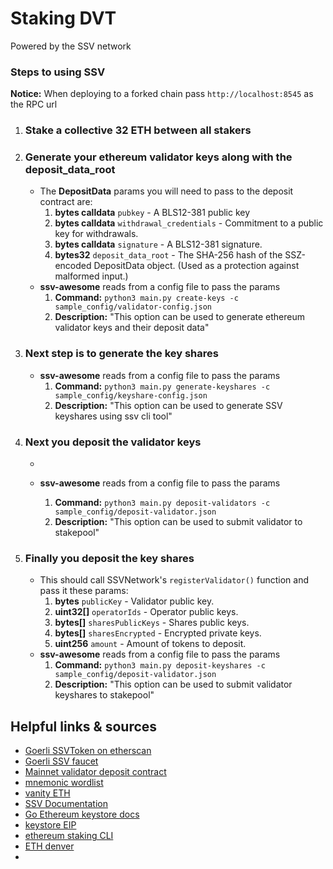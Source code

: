 # Staking DVT

Powered by the SSV network

### Steps to using SSV

**Notice:** When deploying to a forked chain pass `http://localhost:8545` as the RPC url

1. ### Stake a collective 32 ETH between all stakers

2. ### Generate your ethereum validator keys along with the deposit_data_root

   - The **DepositData** params you will need to pass to the deposit contract are:
     1. **bytes calldata** `pubkey` - A BLS12-381 public key
     2. **bytes calldata** `withdrawal_credentials` - Commitment to a public key for withdrawals.
     3. **bytes calldata** `signature` - A BLS12-381 signature.
     4. **bytes32** `deposit_data_root` - The SHA-256 hash of the SSZ-encoded DepositData object. (Used as a protection against malformed input.)
   - **ssv-awesome** reads from a config file to pass the params
     1. **Command:** `python3 main.py create-keys -c sample_config/validator-config.json`
     2. **Description:** "This option can be used to generate ethereum validator keys and their deposit data"

3. ### Next step is to generate the key shares

   - **ssv-awesome** reads from a config file to pass the params
     1. **Command:** `python3 main.py generate-keyshares -c sample_config/keyshare-config.json`
     2. **Description:** "This option can be used to generate SSV keyshares using ssv cli tool"

4. ### Next you deposit the validator keys

   -

   - **ssv-awesome** reads from a config file to pass the params
     1. **Command:** `python3 main.py deposit-validators -c sample_config/deposit-validator.json`
     2. **Description:** "This option can be used to submit validator to stakepool"

5. ### Finally you deposit the key shares
   - This should call SSVNetwork's `registerValidator()` function and pass it these params:
     1. **bytes** `publicKey` - Validator public key.
     2. **uint32[]** `operatorIds` - Operator public keys.
     3. **bytes[]** `sharesPublicKeys` - Shares public keys.
     4. **bytes[]** `sharesEncrypted` - Encrypted private keys.
     5. **uint256** `amount` - Amount of tokens to deposit.
   - **ssv-awesome** reads from a config file to pass the params
     1. **Command:** `python3 main.py deposit-keyshares -c sample_config/deposit-validator.json`
     2. **Description:** "This option can be used to submit validator keyshares to stakepool"

## Helpful links & sources

- [Goerli SSVToken on etherscan](https://goerli.etherscan.io/address/0x3a9f01091c446bde031e39ea8354647afef091e7)
- [Goerli SSV faucet](https://faucet.ssv.network/)
- [Mainnet validator deposit contract](https://etherscan.io/address/0x00000000219ab540356cBB839Cbe05303d7705Fa)
- [mnemonic wordlist](https://github.com/bitcoin/bips/blob/master/bip-0039/bip-0039-wordlists.md)
- [vanity ETH](https://vanity-eth.tk/)
- [SSV Documentation](https://ssv.network/)
- [Go Ethereum keystore docs](https://goethereumbook.org/keystore/)
- [keystore EIP](https://github.com/ethereum/EIPs/issues/2339)
- [ethereum staking CLI](https://github.com/ethereum/staking-deposit-cli)
- [ETH denver](https://hackathon.ssv.network/#ba1b1f80aedd4932ae7c56a119eac4d0)
- []()

